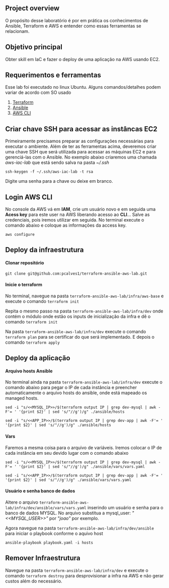 ## Project overview
O propósito desse laboratório é por em prática os conhecimentos de Ansible, Terraform e AWS e entender como essas ferramentas se relacionam. 

## Objetivo principal
Obter skill em IaC e fazer o deploy de uma aplicação na AWS usando EC2.

## Requerimentos e ferramentas
Esse lab foi executado no linux Ubuntu. Alguns comandos/detalhes podem variar de acordo com SO usado
1. [Terraform](https://developer.hashicorp.com/terraform/install)
2. [Ansible](https://docs.ansible.com/ansible/latest/installation_guide/index.html)
3. [AWS CLI](https://docs.aws.amazon.com/cli/latest/userguide/getting-started-install.html)


## Criar chave SSH para acessar as instâncas EC2
Primeiramente precisamos preparar as configurações necessárias para executar o ambiente. Além de ter as ferramentas acima, deveremos criar uma chave SSH que será utilizada para acessar as máquinas EC2 e para gerenciá-las com o Ansible. No exemplo abaixo criaremos uma chamada *aws-iac-lab* que está sendo salva na pasta *~/.ssh*

    ssh-keygen -f ~/.ssh/aws-iac-lab -t rsa

Digite uma senha para a chave ou deixe em branco. 



## Login AWS CLI
No console da AWS vá em **IAM**, crie um usuário novo e em seguida uma **Acess key** para este user na AWS liberando acesso ao **CLI**... Salve as credenciais, pois iremos utilizar em seguida. No terminal execute o comando abaixo e coloque as informações da access key.

    aws configure

## Deploy da infraestrutura
#### Clonar repositório

    git clone git@github.com:pcalves1/terraform-ansible-aws-lab.git

#### Inicie o terraform
No terminal, navegue na pasta `terraform-ansible-aws-lab/infra/aws-base` e execute o comando `terraform init`

Repita o mesmo passo na pasta `terraform-ansible-aws-lab/infra/dev` onde contém o módulo onde estão os inputs de inicialização da infra e dê o comando `terraform init`
    
Na pasta `terraform-ansible-aws-lab/infra/dev` execute o comando `terraform plan` para se certificar do que será implementado. E depois o comando `terraform apply`

## Deploy da aplicação


#### Arquivo hosts Ansible
No terminal ainda na pasta `terraform-ansible-aws-lab/infra/dev` execute o comando abaixo para pegar o IP de cada instância e preencher automaticamente o arquivo hosts do ansible, onde está mapeado os managed hosts. 

    sed -i "s/<<MYSQL_IP>>/$(terraform output IP | grep dev-mysql | awk -F'= ' '{print $2}' | sed 's/"//g')/g" ./ansible/hosts

    sed -i "s/<<APP_IP>>/$(terraform output IP | grep dev-app | awk -F'= ' '{print $2}' | sed 's/"//g')/g" ./ansible/hosts

#### Vars
Faremos a mesma coisa para o arquivo de variáveis. Iremos colocar o IP de cada instância em seu devido lugar com o comando abaixo

    sed -i "s/<<MYSQL_IP>>/$(terraform output IP | grep dev-mysql | awk -F'= ' '{print $2}' | sed 's/"//g')/g" ./ansible/vars/vars.yaml

    sed -i "s/<<APP_IP>>/$(terraform output IP | grep dev-app | awk -F'= ' '{print $2}' | sed 's/"//g')/g" ./ansible/vars/vars.yaml

#### Usuário e senha banco de dados
Altere o arquivo `terraform-ansible-aws-lab/infra/dev/ansible/vars/vars.yaml` inserindo um usuário e senha para o banco de dados MYSQL. No arquivo substitua a mysql_user: *"<<MYSQL_USER>>"* por *"joao"* por exemplo.

Agora navegue na pasta `terraform-ansible-aws-lab/infra/dev/ansible` para iniciar o playbook conforme o aquivo host

    ansible-playbook playbook.yaml -i hosts



## Remover Infraestrutura
Navegue na pasta `terraform-ansible-aws-lab/infra/dev` e execute o comando `terraform destroy` para desprovisionar a infra na AWS e não gerar custos além do necessário.

